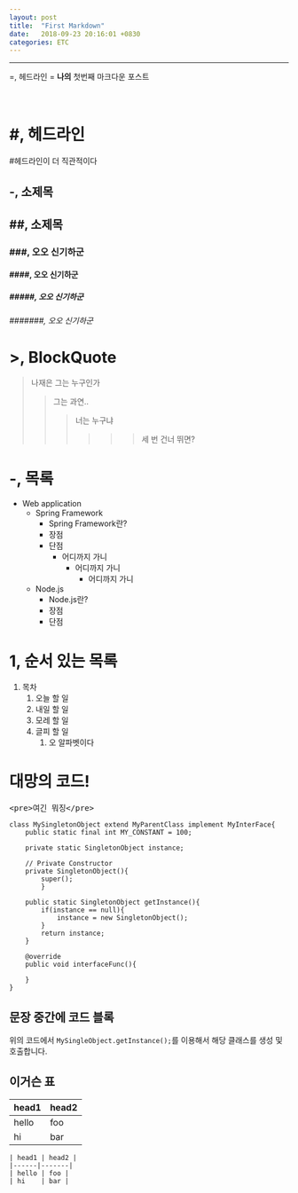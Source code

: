 ```yaml
---
layout: post
title:  "First Markdown"
date:   2018-09-23 20:16:01 +0830
categories: ETC
---
```


<hr>
=, 헤드라인
=
<b>나의</b> 첫번째 마크다운 포스트
<br>
<br>
<br>

# #, 헤드라인
#헤드라인이 더 직관적이다

-, 소제목
-

## ##, 소제목

### ###, 오오 신기하군
#### ####, 오오 신기하군
##### #####, 오오 신기하군
###### #######, 오오 신기하군

# >, BlockQuote
>나재은 그는 누구인가
>> 그는 과연..
>>> 너는 누구냐
>>>>>> 세 번 건너 뛰면?

# -, 목록
- Web application
	- Spring Framework
		- Spring Framework란?
		- 장점
		- 단점
		 	- 어디까지 가니
		 		- 어디까지 가니
		 			- 어디까지 가니
	- Node.js
		- Node.js란?
		- 장점
		- 단점

# 1, 순서 있는 목록
1. 목차
	1. 오늘 할 일
	3. 내일 할 일
	2. 모레 할 일
	4. 글피 할 일 
		1. 오 알파벳이다


# 대망의 코드!
<pre>
&lt;pre&gt;여긴 뭐징&lt;/pre&gt;
</pre>
```{.java}
class MySingletonObject extend MyParentClass implement MyInterFace{
	public static final int MY_CONSTANT = 100;          

	private static SingletonObject instance;      
	
	// Private Constructor
	private SingletonObject(){  
		super();
		}

	public static SingletonObject getInstance(){
		if(instance == null){
			instance = new SingletonObject();
		}
		return instance;
	}

	@override
	public void interfaceFunc(){
	
	}
}
```

## 문장 중간에 코드 블록
위의 코드에서 `MySingleObject.getInstance();`를 이용해서 해당 클래스를 생성 및 호출합니다.


## 이거슨 표
| head1 | head2 |
|------|-------|
| hello | foo |
| hi    | bar |

```
| head1 | head2 |
|------|-------|
| hello | foo |
| hi    | bar |
```